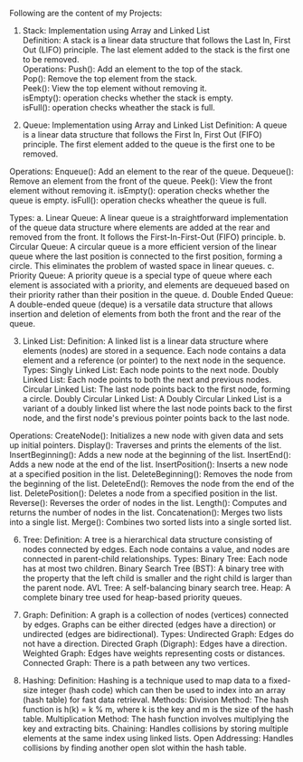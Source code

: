 Following are the content of my Projects:

1. Stack: Implementation using Array and Linked List <br>
Definition: A stack is a linear data structure that follows the Last In, First Out (LIFO) principle. The last element added to the stack is the first one to be removed. <br>
Operations:
Push(): Add an element to the top of the stack. <br>
Pop(): Remove the top element from the stack. <br>
Peek(): View the top element without removing it. <br>
isEmpty(): operation checks whether the stack is empty. <br>
isFull(): operation checks wheather the stack is full. <br>

3. Queue: Implementation using Array and Linked List
Definition: A queue is a linear data structure that follows the First In, First Out (FIFO) principle. The first element added to the queue is the first one to be removed.

Operations:
Enqueue(): Add an element to the rear of the queue.
Dequeue(): Remove an element from the front of the queue.
Peek(): View the front element without removing it.
isEmpty(): operation checks whether the queue is empty.
isFull(): operation checks wheather the queue is full.

Types:
a. Linear Queue: A linear queue is a straightforward implementation of the queue data structure where elements are added at the rear and removed from the front. It follows the First-In-First-Out (FIFO) principle.
b. Circular Queue: A circular queue is a more efficient version of the linear queue where the last position is connected to the first position, forming a circle. This eliminates the problem of wasted space in linear queues.
c. Priority Queue: A priority queue is a special type of queue where each element is associated with a priority, and elements are dequeued based on their priority rather than their position in the queue.
d. Double Ended Queue: A double-ended queue (deque) is a versatile data structure that allows insertion and deletion of elements from both the front and the rear of the queue.

3. Linked List:
Definition: A linked list is a linear data structure where elements (nodes) are stored in a sequence. Each node contains a data element and a reference (or pointer) to the next node in the sequence.
Types:
Singly Linked List: Each node points to the next node.
Doubly Linked List: Each node points to both the next and previous nodes.
Circular Linked List: The last node points back to the first node, forming a circle.
Doubly Circular Linked List: A Doubly Circular Linked List is a variant of a doubly linked list where the last node points back to the first node, and the first node's previous pointer points back to the last node.

Operations:
CreateNode(): Initializes a new node with given data and sets up initial pointers.
Display(): Traverses and prints the elements of the list.
InsertBeginning(): Adds a new node at the beginning of the list.
InsertEnd(): Adds a new node at the end of the list.
InsertPosition(): Inserts a new node at a specified position in the list.
DeleteBeginning(): Removes the node from the beginning of the list.
DeleteEnd(): Removes the node from the end of the list.
DeletePosition(): Deletes a node from a specified position in the list.
Reverse(): Reverses the order of nodes in the list.
Length(): Computes and returns the number of nodes in the list.
Concatenation(): Merges two lists into a single list.
Merge(): Combines two sorted lists into a single sorted list.

6. Tree:
Definition: A tree is a hierarchical data structure consisting of nodes connected by edges. Each node contains a value, and nodes are connected in parent-child relationships.
Types:
Binary Tree: Each node has at most two children.
Binary Search Tree (BST): A binary tree with the property that the left child is smaller and the right child is larger than the parent node.
AVL Tree: A self-balancing binary search tree.
Heap: A complete binary tree used for heap-based priority queues.

7. Graph:
Definition: A graph is a collection of nodes (vertices) connected by edges. Graphs can be either directed (edges have a direction) or undirected (edges are bidirectional).
Types:
Undirected Graph: Edges do not have a direction.
Directed Graph (Digraph): Edges have a direction.
Weighted Graph: Edges have weights representing costs or distances.
Connected Graph: There is a path between any two vertices.

8. Hashing:
Definition: Hashing is a technique used to map data to a fixed-size integer (hash code) which can then be used to index into an array (hash table) for fast data retrieval.
Methods:
Division Method: The hash function is h(k) = k % m, where k is the key and m is the size of the hash table.
Multiplication Method: The hash function involves multiplying the key and extracting bits.
Chaining: Handles collisions by storing multiple elements at the same index using linked lists.
Open Addressing: Handles collisions by finding another open slot within the hash table.
